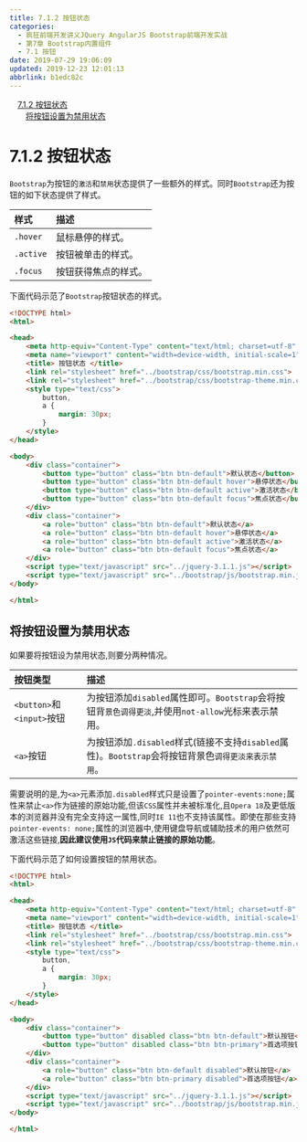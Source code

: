 ```yaml
---
title: 7.1.2 按钮状态
categories: 
  - 疯狂前端开发讲义JQuery AngularJS Bootstrap前端开发实战
  - 第7章 Bootstrap内置组件
  - 7.1 按钮
date: 2019-07-29 19:06:09
updated: 2019-12-23 12:01:13
abbrlink: b1edc82c
---
```

<div id='my_toc'><a href="/JavaReadingNotes/b1edc82c/#7-1-2-按钮状态" class="header_1">7.1.2 按钮状态</a>&nbsp;<br><a href="/JavaReadingNotes/b1edc82c/#将按钮设置为禁用状态" class="header_2">将按钮设置为禁用状态</a>&nbsp;<br></div>
<style>.header_1{margin-left: 1em;}.header_2{margin-left: 2em;}.header_3{margin-left: 3em;}.header_4{margin-left: 4em;}.header_5{margin-left: 5em;}.header_6{margin-left: 6em;}</style>
<!--more-->
<script>if (navigator.platform.search('arm')==-1){document.getElementById('my_toc').style.display = 'none';}var e,p = document.getElementsByTagName('p');while (p.length>0) {e = p[0];e.parentElement.removeChild(e);}</script>

<!--end-->
<!--SSTStart-->
# 7.1.2 按钮状态 #
`Bootstrap`为按钮的`激活`和`禁用`状态提供了一些额外的样式。同时`Bootstrap`还为按钮的如下状态提供了样式。

|样式|描述|
|:---|:---|
|`.hover`|鼠标悬停的样式。|
|`.active`|按钮被单击的样式。|
|`.focus`|按钮获得焦点的样式。|
<!--SSTStop-->

下面代码示范了`Bootstrap`按钮状态的样式。
```html
<!DOCTYPE html>
<html>

<head>
    <meta http-equiv="Content-Type" content="text/html; charset=utf-8" />
    <meta name="viewport" content="width=device-width, initial-scale=1">
    <title> 按钮状态 </title>
    <link rel="stylesheet" href="../bootstrap/css/bootstrap.min.css">
    <link rel="stylesheet" href="../bootstrap/css/bootstrap-theme.min.css">
    <style type="text/css">
        button,
        a {
            margin: 30px;
        }
    </style>
</head>

<body>
    <div class="container">
        <button type="button" class="btn btn-default">默认状态</button>
        <button type="button" class="btn btn-default hover">悬停状态</button>
        <button type="button" class="btn btn-default active">激活状态</button>
        <button type="button" class="btn btn-default focus">焦点状态</button>
    </div>
    <div class="container">
        <a role="button" class="btn btn-default">默认状态</a>
        <a role="button" class="btn btn-default hover">悬停状态</a>
        <a role="button" class="btn btn-default active">激活状态</a>
        <a role="button" class="btn btn-default focus">焦点状态</a>
    </div>
    <script type="text/javascript" src="../jquery-3.1.1.js"></script>
    <script type="text/javascript" src="../bootstrap/js/bootstrap.min.js"></script>
</body>

</html>
```
<!--SSTStart-->
## 将按钮设置为禁用状态 ##
如果要将按钮设为禁用状态,则要分两种情况。

|按钮类型|描述|
|:---|:---|
|`<button>`和`<input>`按钮|为按钮添加`disabled`属性即可。`Bootstrap`会将按钮背`景色调得更淡`,并使用`not-allow`光标来表示禁用。|
|`<a>`按钮|为按钮添加`.disabled`样式(链接不支持`disabled`属性)。`Bootstrap`会将按钮背景色`调得更淡来表示禁用`。|
需要说明的是,为`<a>`元素添加`.disabled`样式只是设置了`pointer-events:none;`属性来禁止`<a>`作为链接的原始功能,但该`CSS`属性并未被标准化,且`Opera 18`及更低版本的浏览器并没有完全支持这一属性,同时`IE 11`也不支持该属性。即使在那些支持`pointer-events: none;`属性的浏览器中,使用键盘导航或辅助技术的用户依然可激活这些链接,**因此建议使用`JS`代码来禁止链接的原始功能**。
<!--SSTStop-->

下面代码示范了如何设置按钮的禁用状态。
```html
<!DOCTYPE html>
<html>

<head>
    <meta http-equiv="Content-Type" content="text/html; charset=utf-8" />
    <meta name="viewport" content="width=device-width, initial-scale=1">
    <title> 按钮状态 </title>
    <link rel="stylesheet" href="../bootstrap/css/bootstrap.min.css">
    <link rel="stylesheet" href="../bootstrap/css/bootstrap-theme.min.css">
    <style type="text/css">
        button,
        a {
            margin: 30px;
        }
    </style>
</head>

<body>
    <div class="container">
        <button type="button" disabled class="btn btn-default">默认按钮</button>
        <button type="button" disabled class="btn btn-primary">首选项按钮</button>
    </div>
    <div class="container">
        <a role="button" class="btn btn-default disabled">默认按钮</a>
        <a role="button" class="btn btn-primary disabled">首选项按钮</a>
    </div>
    <script type="text/javascript" src="../jquery-3.1.1.js"></script>
    <script type="text/javascript" src="../bootstrap/js/bootstrap.min.js"></script>
</body>

</html>
``` 

